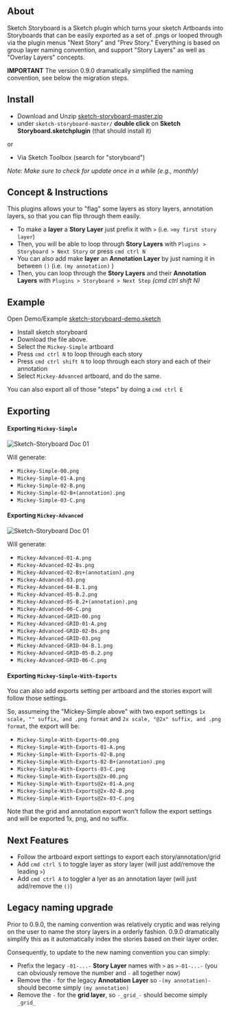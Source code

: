 
## About

Sketch Storyboard is a Sketch plugin which turns your sketch Artboards into Storyboards that can be easily exported as a set of .pngs or looped through via the plugin menus "Next Story" and "Prev Story." Everything is based on group layer naming convention, and support "Story Layers" as well as "Overlay Layers" concepts.

**IMPORTANT** The version 0.9.0 dramatically simplified the naming convention, see below the migration steps. 

## Install


- Download and Unzip [sketch-storyboard-master.zip](https://github.com/BriteSnow/sketch-storyboard/archive/master.zip)
- under `sketch-storyboard-master/` **double click** on **Sketch Storyboard.sketchplugin** (that should install it)

or 

- Via Sketch Toolbox (search for "storyboard")

_Note: Make sure to check for update once in a while (e.g., monthly)_

## Concept & Instructions

 This plugins allows your to "flag" some layers as story layers, annotation layers, so that you can flip through them easily. 

- To make a **layer** a **Story Layer** just prefix it with `>` (i.e. `>my first story layer`)
- Then, you will be able to loop through **Story Layers** with `Plugins > Storyboard > Next Story` or press `cmd ctrl N`
- You can also add make **layer** an **Annotation Layer** by just naming it in between `()` (i.e. `(my annotation)` )
- Then, you can loop through the **Story Layers** and their **Annotation Layers** with `Plugins > Storyboard > Next Step` *(cmd ctrl shift N)*

## Example

Open Demo/Example [sketch-storyboard-demo.sketch](http://files.britesnow.com/sketch-storyboard/sketch-storyboard-demo.sketch)

- Install sketch storyboard
- Download the file above. 
- Select the `Mickey-Simple` artboard
- Press `cmd ctrl N` to loop through each story
- Press `cmd ctrl shift N` to loop through each story and each of their annotation
- Select `Mickey-Advanced` artboard, and do the same. 


You can also export all of those "steps" by doing a `cmd ctrl E`

## Exporting 

#### Exporting `Mickey-Simple`
![Sketch-Storyboard Doc 01](http://files.britesnow.com/sketch-storyboard/sketch-storyboard-doc-01.png)

Will generate: 
- `Mickey-Simple-00.png`
- `Mickey-Simple-01-A.png`
- `Mickey-Simple-02-B.png`
- `Mickey-Simple-02-B+(annotation).png`
- `Mickey-Simple-03-C.png`

#### Exporting `Mickey-Advanced`
![Sketch-Storyboard Doc 01](http://files.britesnow.com/sketch-storyboard/sketch-storyboard-doc-02.png)

Will generate:
- `Mickey-Advanced-01-A.png`
- `Mickey-Advanced-02-Bs.png`
- `Mickey-Advanced-02-Bs+(annotation).png`
- `Mickey-Advanced-03.png`
- `Mickey-Advanced-04-B.1.png`
- `Mickey-Advanced-05-B.2.png`
- `Mickey-Advanced-05-B.2+(annotation).png`
- `Mickey-Advanced-06-C.png`
- `Mickey-Advanced-GRID-00.png`
- `Mickey-Advanced-GRID-01-A.png`
- `Mickey-Advanced-GRID-02-Bs.png`
- `Mickey-Advanced-GRID-03.png`
- `Mickey-Advanced-GRID-04-B.1.png`
- `Mickey-Advanced-GRID-05-B.2.png`
- `Mickey-Advanced-GRID-06-C.png`

#### Exporting `Mickey-Simple-With-Exports`
You can also add exports setting per artboard and the stories export will follow those settings. 

So, assumeing the "Mickey-Simple above" with two export settings `1x scale, "" suffix, and .png format` and `2x scale, "@2x" suffix, and .png format`, the export will be:

- `Mickey-Simple-With-Exports-00.png`
- `Mickey-Simple-With-Exports-01-A.png`
- `Mickey-Simple-With-Exports-02-B.png`
- `Mickey-Simple-With-Exports-02-B+(annotation).png`
- `Mickey-Simple-With-Exports-03-C.png`
- `Mickey-Simple-With-Exports@2x-00.png`
- `Mickey-Simple-With-Exports@2x-01-A.png`
- `Mickey-Simple-With-Exports@2x-02-B.png`
- `Mickey-Simple-With-Exports@2x-03-C.png`

Note that the grid and annotation export won't follow the export settings and will be exported 1x, png, and no suffix. 



## Next Features

- Follow the artboard export settings to export each story/annotation/grid
- Add `cmd ctrl S` to toggle layer as story layer (will just add/remove the leading `>`)
- Add `cmd ctrl A` to toggler a lyer as an annotation layer (will just add/remove the `()`)

## Legacy naming upgrade

Prior to 0.9.0, the naming convention was relatively cryptic and was relying on the user to name the story layers in a orderly fashion. 0.9.0 dramatically simplify this as it automatically index the stories based on their layer order.

Consequently, to update to the new naming convention you can simply: 
- Prefix the legacy `-01-...-` **Story Layer** names with `>` as `>-01-...-` (you can obviously remove the number and `-` all together now)
- Remove the `-` for the legacy **Annotation Layer** so `-(my annotation)-` should become simply `(my annotation)`
- Remove the `-` for the **grid layer**, so `-_grid_-` should become simply `_grid_`


